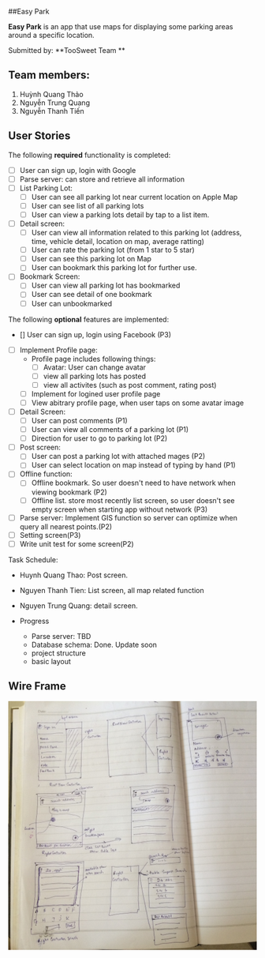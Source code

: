 ##Easy Park

**Easy Park** is an app that use maps for displaying some parking areas around a specific location.

Submitted by: **TooSweet Team **

## Team members:   
1. Huỳnh Quang Thảo 
2. Nguyễn Trung Quang 
3. Nguyễn Thanh Tiến


## User Stories

The following **required** functionality is completed:

- [ ] User can sign up, login with Google
- [ ] Parse server: can store and retrieve all information
- [ ] List Parking Lot:
    - [ ] User can see all parking lot near current location on Apple Map
    - [ ] User can see list of all parking lots
    - [ ] User can view a parking lots detail by tap to a list item.
- [ ] Detail screen:
    - [ ] User can view all information related to this parking lot (address, time, vehicle detail, location on map, average ratting)
    - [ ] User can rate the parking lot (from 1 star to 5 star)
    - [ ] User can see this parking lot on Map
    - [ ] User can bookmark this parking lot for further use.
- [ ] Bookmark Screen:
    - [ ] User can view all parking lot has bookmarked
    - [ ] User can see detail of one bookmark 
    - [ ] User can unbookmarked

The following **optional** features are implemented:
- [] User can sign up, login using Facebook (P3)
- [ ] Implement Profile page:
    - Profile page includes following things:
        - [ ] Avatar: User can change avatar
        - [ ] view all parking lots has posted 
        - [ ] view all activites (such as post comment, rating post)
    - [ ] Implement for logined user profile page
    - [ ] View abitrary profile page, when user taps on some avatar image
- [ ] Detail Screen:
    - [ ] User can post comments (P1)
    - [ ] User can view all comments of a parking lot (P1)
    - [ ] Direction for user to go to parking lot (P2)
- [ ] Post screen:
    - [ ] User can post a parking lot with attached mages (P2)
    - [ ] User can select location on map instead of typing by hand (P1)
- [ ] Offline function:
    - [ ] Offline bookmark. So user doesn't need to have network when viewing bookmark (P2)
    - [ ] Offline list. store most recently list screen, so user doesn't see empty screen when starting app without network (P3)
- [ ] Parse server: Implement GIS function so server can optimize when query all nearest points.(P2)
- [ ] Setting screen(P3)
- [ ] Write unit test for some screen(P2) 

Task Schedule:
- Huynh Quang Thao: Post screen. 
- Nguyen Thanh Tien: List screen, all map related function
- Nguyen Trung Quang: detail screen.

- Progress
    - Parse server: TBD
    - Database schema: Done. Update soon
    - project structure
    - basic layout
 
## Wire Frame
![Video Walkthrough](https://github.com/superman-coder/pakr/blob/master/design/IMG_1763.JPG)
